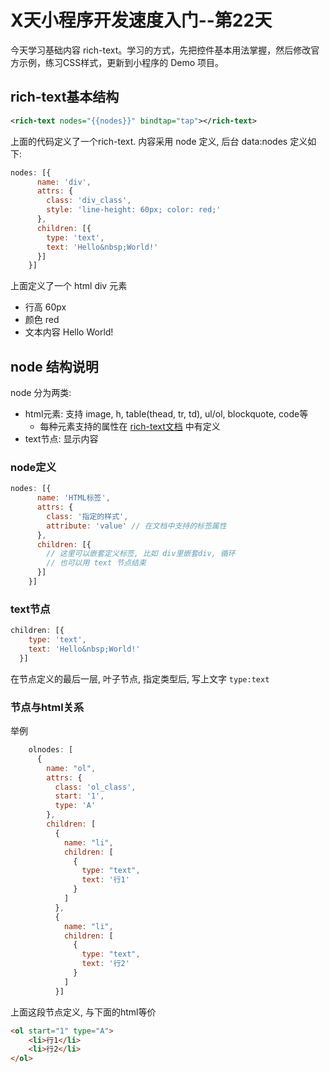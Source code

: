 # X天小程序开发速度入门--第22天

今天学习基础内容 rich-text。学习的方式，先把控件基本用法掌握，然后修改官方示例，练习CSS样式，更新到小程序的 Demo 项目。

## rich-text基本结构

```xml
<rich-text nodes="{{nodes}}" bindtap="tap"></rich-text>
```

上面的代码定义了一个rich-text. 内容采用 node 定义, 后台 data:nodes 定义如下:

```javascript
nodes: [{
      name: 'div',
      attrs: {
        class: 'div_class',
        style: 'line-height: 60px; color: red;'
      },
      children: [{
        type: 'text',
        text: 'Hello&nbsp;World!'
      }]
    }]
```

上面定义了一个 html div 元素

* 行高 60px
* 颜色 red
* 文本内容 Hello World!

## node 结构说明
node 分为两类:

* html元素: 支持 image, h, table(thead, tr, td), ul/ol, blockquote, code等
   * 每种元素支持的属性在 [rich-text文档](https://mp.weixin.qq.com/debug/wxadoc/dev/component/rich-text.html) 中有定义
* text节点: 显示内容

### node定义

```javascript
nodes: [{
      name: 'HTML标签',
      attrs: {
        class: '指定的样式',
        attribute: 'value' // 在文档中支持的标签属性
      },
      children: [{
      	// 这里可以嵌套定义标签, 比如 div里嵌套div, 循环
      	// 也可以用 text 节点结束
      }]
    }]
```

### text节点

```javascript
children: [{
    type: 'text',
    text: 'Hello&nbsp;World!'
  }]
```

在节点定义的最后一层, 叶子节点, 指定类型后, 写上文字 `type:text`

### 节点与html关系
举例

```javascript
    olnodes: [
      {
        name: "ol",
        attrs: {
          class: 'ol_class',
          start: '1',
          type: 'A'
        },
        children: [
          {
            name: "li",
            children: [
              {
                type: "text",
                text: '行1'
              }
            ]
          },
          {
            name: "li",
            children: [
              {
                type: "text",
                text: '行2'
              }
            ]
          }]
```

上面这段节点定义, 与下面的html等价

```html
<ol start="1" type="A">
	<li>行1</li>
	<li>行2</li>
</ol>
```
